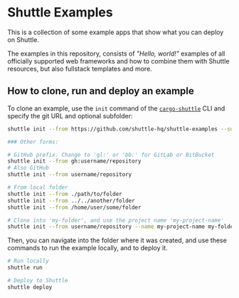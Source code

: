 # Shuttle Examples

This is a collection of some example apps that show what you can deploy on Shuttle.

The examples in this repository, consists of *"Hello, world!"* examples of all officially supported web frameworks and how to combine them with Shuttle resources, but also fullstack templates and more.

## How to clone, run and deploy an example

To clone an example, use the `init` command of the [`cargo-shuttle`](https://docs.shuttle.dev/introduction/installation) CLI and specify the git URL and optional subfolder:

```bash
shuttle init --from https://github.com/shuttle-hq/shuttle-examples --subfolder axum/hello-world

### Other forms:

# GitHub prefix. Change to 'gl:' or 'bb:' for GitLab or BitBucket
shuttle init --from gh:username/repository
# Also GitHub
shuttle init --from username/repository

# From local folder
shuttle init --from ./path/to/folder
shuttle init --from ../../another/folder
shuttle init --from /home/user/some/folder

# Clone into 'my-folder', and use the project name 'my-project-name'
shuttle init --from username/repository --name my-project-name my-folder
```

Then, you can navigate into the folder where it was created, and use these commands to run the example locally, and to deploy it.

```bash
# Run locally
shuttle run

# Deploy to Shuttle
shuttle deploy
```
